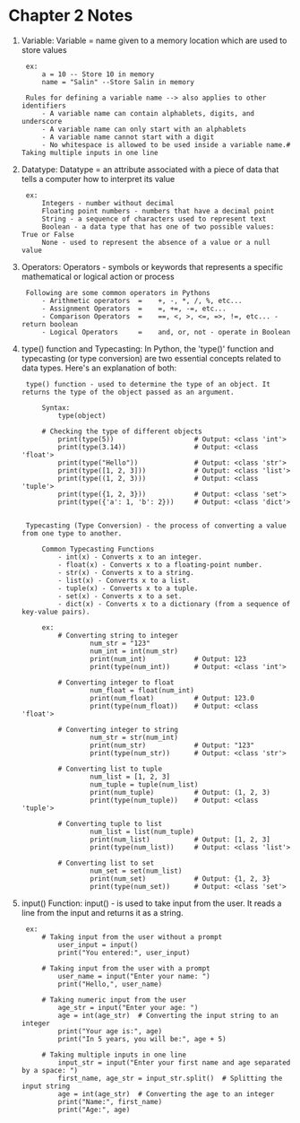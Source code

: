 # Chapter 2 Notes

1) Variable:
    Variable = name given to a memory location which are used to store values

        ex:
            a = 10 -- Store 10 in memory
            name = "Salin" --Store Salin in memory

        Rules for defining a variable name --> also applies to other identifiers
            - A variable name can contain alphablets, digits, and underscore
            - A variable name can only start with an alphablets
            - A variable name cannot start with a digit
            - No whitespace is allowed to be used inside a variable name.# Taking multiple inputs in one line

2) Datatype:
    Datatype = an attribute associated with a piece of data that tells a computer how to interpret its value

        ex:
            Integers - number without decimal
            Floating point numbers - numbers that have a decimal point
            String - a sequence of characters used to represent text
            Boolean - a data type that has one of two possible values: True or False
            None - used to represent the absence of a value or a null value

2) Operators:
    Operators - symbols or keywords that represents a specific mathematical or logical action or process

        Following are some common operators in Pythons
            - Arithmetic operators  =    +, -, *, /, %, etc...
            - Assignment Operators  =    =, +=, -=, etc...
            - Comparison Operators  =    ==, <, >, <=, =>, !=, etc... - return boolean
            - Logical Operators     =    and, or, not - operate in Boolean

4) type() function and Typecasting:
    In Python, the 'type()' function and typecasting (or type conversion) are two essential concepts related to data types. Here's an explanation of both:

        type() function - used to determine the type of an object. It returns the type of the object passed as an argument.

            Syntax:
                type(object)

            # Checking the type of different objects
                print(type(5))                    # Output: <class 'int'>
                print(type(3.14))                 # Output: <class 'float'>
                print(type("Hello"))              # Output: <class 'str'>
                print(type([1, 2, 3]))            # Output: <class 'list'>
                print(type((1, 2, 3)))            # Output: <class 'tuple'>
                print(type({1, 2, 3}))            # Output: <class 'set'>
                print(type({'a': 1, 'b': 2}))     # Output: <class 'dict'>


        Typecasting (Type Conversion) - the process of converting a value from one type to another.

            Common Typecasting Functions
                - int(x) - Converts x to an integer.
                - float(x) - Converts x to a floating-point number.
                - str(x) - Converts x to a string.
                - list(x) - Converts x to a list.
                - tuple(x) - Converts x to a tuple.
                - set(x) - Converts x to a set.
                - dict(x) - Converts x to a dictionary (from a sequence of key-value pairs).

            ex:
                # Converting string to integer
                        num_str = "123"
                        num_int = int(num_str)
                        print(num_int)            # Output: 123
                        print(type(num_int))      # Output: <class 'int'>

                # Converting integer to float
                        num_float = float(num_int)
                        print(num_float)          # Output: 123.0
                        print(type(num_float))    # Output: <class 'float'>

                # Converting integer to string
                        num_str = str(num_int)
                        print(num_str)            # Output: "123"
                        print(type(num_str))      # Output: <class 'str'>

                # Converting list to tuple
                        num_list = [1, 2, 3]
                        num_tuple = tuple(num_list)
                        print(num_tuple)          # Output: (1, 2, 3)
                        print(type(num_tuple))    # Output: <class 'tuple'>

                # Converting tuple to list
                        num_list = list(num_tuple)
                        print(num_list)           # Output: [1, 2, 3]
                        print(type(num_list))     # Output: <class 'list'>

                # Converting list to set
                        num_set = set(num_list)
                        print(num_set)            # Output: {1, 2, 3}
                        print(type(num_set))      # Output: <class 'set'>

5) input() Function:
    input() - is used to take input from the user. It reads a line from the input and returns it as a string.
    
        ex:
            # Taking input from the user without a prompt
                user_input = input()
                print("You entered:", user_input)

            # Taking input from the user with a prompt
                user_name = input("Enter your name: ")
                print("Hello,", user_name)

            # Taking numeric input from the user
                age_str = input("Enter your age: ")
                age = int(age_str)  # Converting the input string to an integer
                print("Your age is:", age)
                print("In 5 years, you will be:", age + 5)

            # Taking multiple inputs in one line
                input_str = input("Enter your first name and age separated by a space: ")
                first_name, age_str = input_str.split()  # Splitting the input string
                age = int(age_str)  # Converting the age to an integer
                print("Name:", first_name)
                print("Age:", age)
